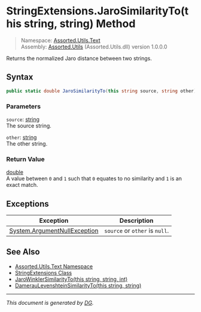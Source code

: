 ﻿# StringExtensions.JaroSimilarityTo(this string, string) Method

> Namespace: [Assorted.Utils.Text](index.md#assortedutilstext-namespace)\
> Assembly: [Assorted.Utils](index.md) (Assorted.Utils.dll) version 1.0.0.0

Returns the normalized Jaro distance between two strings.

## Syntax

```csharp
public static double JaroSimilarityTo(this string source, string other)
```

### Parameters

`source`: [string](https://docs.microsoft.com/en-us/dotnet/api/system.string)\
The source string.

`other`: [string](https://docs.microsoft.com/en-us/dotnet/api/system.string)\
The other string.

### Return Value

[double](https://docs.microsoft.com/en-us/dotnet/api/system.double)\
A value between `0` and `1` such that `0` equates to no similarity and `1` is an exact match.

## Exceptions

Exception | Description
--- | ---
[System.ArgumentNullException](https://docs.microsoft.com/en-us/dotnet/api/system.argumentnullexception) | `source` or `other` is `null`.

## See Also

- [Assorted.Utils.Text Namespace](index.md#assortedutilstext-namespace)
- [StringExtensions Class](Assorted.Utils.Text.StringExtensions.md)
- [JaroWinklerSimilarityTo(this string, string, int)](Assorted.Utils.Text.StringExtensions.JaroWinklerSimilarityTo.md)
- [DamerauLevenshteinSimilarityTo(this string, string)](Assorted.Utils.Text.StringExtensions.DamerauLevenshteinSimilarityTo.md)

---

_This document is generated by [DG](https://github.com/Khojasteh/dg)._
